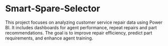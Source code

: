 # Smart-Spare-Selector
This project focuses on analyzing customer service repair data using Power BI. It includes dashboards for agent performance, repeat repairs and part recommendations. The goal is to improve repair efficiency, predict part requirements, and enhance agent training.
